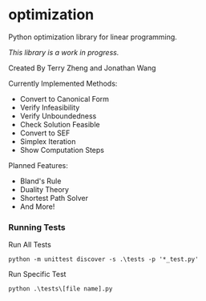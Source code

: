 # optimization
Python optimization library for linear programming.

*This library is a work in progress.*

Created By Terry Zheng and Jonathan Wang

Currently Implemented Methods:
* Convert to Canonical Form
* Verify Infeasibility
* Verify Unboundedness
* Check Solution Feasible
* Convert to SEF
* Simplex Iteration
* Show Computation Steps

Planned Features:
* Bland's Rule
* Duality Theory
* Shortest Path Solver
* And More!

### Running Tests

Run All Tests

`python -m unittest discover -s .\tests -p '*_test.py'`

Run Specific Test

`python .\tests\[file name].py`